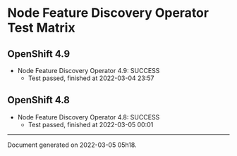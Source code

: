 
Node Feature Discovery Operator Test Matrix
===========================================

OpenShift 4.9
-------------



* Node Feature Discovery Operator 4.9: SUCCESS
  - Test passed, finished at 2022-03-04 23:57

OpenShift 4.8
-------------



* Node Feature Discovery Operator 4.8: SUCCESS
  - Test passed, finished at 2022-03-05 00:01

---
Document generated on 2022-03-05 05h18.
